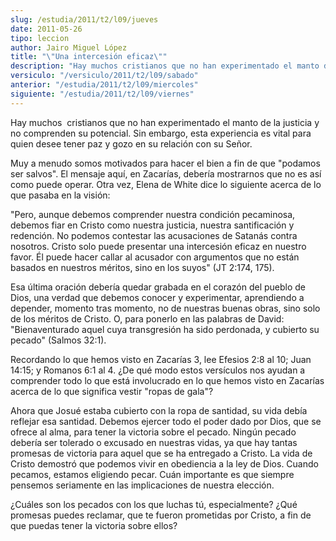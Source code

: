 ```yaml
---
slug: /estudia/2011/t2/l09/jueves
date: 2011-05-26
tipo: leccion
author: Jairo Miguel López
title: "\"Una intercesión eficaz\""
description: "Hay muchos cristianos que no han experimentado el manto de la justicia y no  comprenden su potencial. Sin embargo, esta experiencia es vital para quien  desee tener paz y gozo en su relación con su Señor. Muy a menudo somos  motivados para hacer el bien a fin de que “podamos s..."
versiculo: "/versiculo/2011/t2/l09/sabado"
anterior: "/estudia/2011/t2/l09/miercoles"
siguiente: "/estudia/2011/t2/l09/viernes"
---
```


Hay muchos  cristianos que no han experimentado el manto de la justicia y no comprenden su potencial. Sin embargo, esta experiencia es vital para quien desee tener paz y gozo en su relación con su Señor.

Muy a menudo somos motivados para hacer el bien a fin de que "podamos ser salvos". El mensaje aquí, en Zacarías, debería mostrarnos que no es así como puede operar. Otra vez, Elena de White dice lo siguiente acerca de lo que pasaba en la visión:

"Pero, aunque debemos comprender nuestra condición pecaminosa, debemos fiar en Cristo como nuestra justicia, nuestra santificación y redención. No podemos contestar las acusaciones de Satanás contra nosotros. Cristo solo puede presentar una intercesión eficaz en nuestro favor. Él puede hacer callar al acusador con argumentos que no están basados en nuestros méritos, sino en los suyos" (JT 2:174, 175).

Esa última oración debería quedar grabada en el corazón del pueblo de Dios, una verdad que debemos conocer y experimentar, aprendiendo a depender, momento tras momento, no de nuestras buenas obras, sino solo de los méritos de Cristo. O, para ponerlo en las palabras de David: "Bienaventurado aquel cuya transgresión ha sido perdonada, y cubierto su pecado" (Salmos 32:1).

Recordando lo que hemos visto en Zacarías 3, lee Efesios 2:8 al 10; Juan 14:15; y Romanos 6:1 al 4. ¿De qué modo estos versículos nos ayudan a comprender todo lo que está involucrado en lo que hemos visto en Zacarías acerca de lo que significa vestir "ropas de gala"?

Ahora que Josué estaba cubierto con la ropa de santidad, su vida debía reflejar esa santidad. Debemos ejercer todo el poder dado por Dios, que se ofrece al alma, para tener la victoria sobre el pecado. Ningún pecado debería ser tolerado o excusado en nuestras vidas, ya que hay tantas promesas de victoria para aquel que se ha entregado a Cristo. La vida de Cristo demostró que podemos vivir en obediencia a la ley de Dios. Cuando pecamos, estamos eligiendo pecar. Cuán importante es que siempre pensemos seriamente en las implicaciones de nuestra elección.

¿Cuáles son los pecados con los que luchas tú, especialmente? ¿Qué promesas puedes reclamar, que te fueron prometidas por Cristo, a fin de que puedas tener la victoria sobre ellos?

